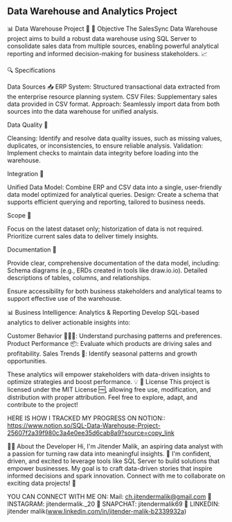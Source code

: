 ## Data Warehouse and Analytics Project

📊 Data Warehouse Project 🚀 🎯 Objective The SalesSync Data Warehouse project aims to build a robust data warehouse using SQL Server to consolidate sales data from multiple sources, enabling powerful analytical reporting and informed decision-making for business stakeholders. 📈

🔍 Specifications

Data Sources 📥 ERP System: Structured transactional data extracted from the enterprise resource planning system. CSV Files: Supplementary sales data provided in CSV format. Approach: Seamlessly import data from both sources into the data warehouse for unified analysis.

Data Quality 🧹

Cleansing: Identify and resolve data quality issues, such as missing values, duplicates, or inconsistencies, to ensure reliable analysis. Validation: Implement checks to maintain data integrity before loading into the warehouse.

Integration 🔗

Unified Data Model: Combine ERP and CSV data into a single, user-friendly data model optimized for analytical queries. Design: Create a schema that supports efficient querying and reporting, tailored to business needs.

Scope 📏

Focus on the latest dataset only; historization of data is not required. Prioritize current sales data to deliver timely insights.

Documentation 📝

Provide clear, comprehensive documentation of the data model, including: Schema diagrams (e.g., ERDs created in tools like draw.io‍.io). Detailed descriptions of tables, columns, and relationships.

Ensure accessibility for both business stakeholders and analytical teams to support effective use of the warehouse.

📊 Business Intelligence: Analytics & Reporting Develop SQL-based analytics to deliver actionable insights into:

Customer Behavior 🧑‍🤝‍🧑: Understand purchasing patterns and preferences. Product Performance 📦: Evaluate which products are driving sales and profitability. Sales Trends 📅: Identify seasonal patterns and growth opportunities.

These analytics will empower stakeholders with data-driven insights to optimize strategies and boost performance. 💡 📜 License This project is licensed under the MIT License 🆓, allowing free use, modification, and distribution with proper attribution. Feel free to explore, adapt, and contribute to the project!

HERE IS HOW I TRACKED MY PROGRESS ON NOTION:: https://www.notion.so/SQL-Data-Warehouse-Project-25607f2a39f980c3a4e0ee35d6cab8a9?source=copy_link

👨‍💻 About the Developer Hi, I'm Jitender Malik, an aspiring data analyst with a passion for turning raw data into meaningful insights. 🌟 I'm confident, driven, and excited to leverage tools like SQL Server to build solutions that empower businesses. My goal is to craft data-driven stories that inspire informed decisions and spark innovation. Connect with me to collaborate on exciting data projects! 🚀

YOU CAN CONNECT WITH ME ON: Mail: ch.jitendermalik@gmail.com 📸 INSTAGRAM: jitendermalik._20 👻 SNAPCHAT: jitendermalik69 💼 LINKEDIN: jitender malik(www.linkedin.com/in/jitender-malik-b2339932a) 
